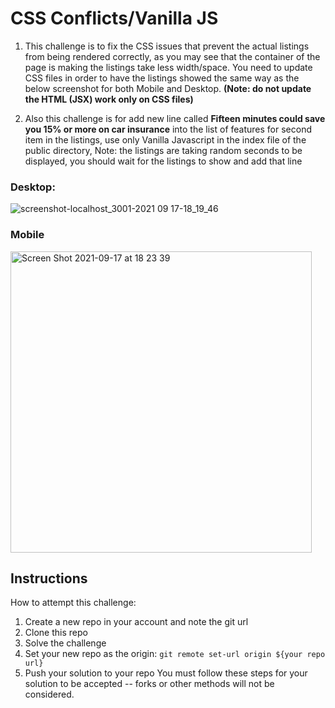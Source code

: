# CSS Conflicts/Vanilla JS


1. This challenge is to fix the CSS issues that prevent the actual listings from being rendered correctly, as you may see that the container of the page is making the listings take less width/space. You need to update CSS files in order to have the listings showed the same way as the below screenshot for both Mobile and Desktop. **(Note: do not update the HTML (JSX) work only on CSS files)**

2. Also this challenge is for add new line called **Fifteen minutes could save you 15% or more on car insurance** into the list of features for second item in the listings, use only Vanilla Javascript in the index file of the public directory, Note: the listings are taking random seconds to be displayed, you should wait for the listings to show and add that line


### Desktop:
![screenshot-localhost_3001-2021 09 17-18_19_46](https://user-images.githubusercontent.com/74684711/133832200-7253d4e1-9a80-45d0-8dcf-99e9cc8b3a07.png)

### Mobile

<img width="482" alt="Screen Shot 2021-09-17 at 18 23 39" src="https://user-images.githubusercontent.com/74684711/133832222-ed9917bc-64cf-4c28-b734-db139931c2dd.png">


## Instructions
How to attempt this challenge:
1) Create a new repo in your account and note the git url
2) Clone this repo
3) Solve the challenge
4) Set your new repo as the origin: `git remote set-url origin ${your repo url}`
5) Push your solution to your repo
You must follow these steps for your solution to be accepted -- forks or other methods will not be considered.
